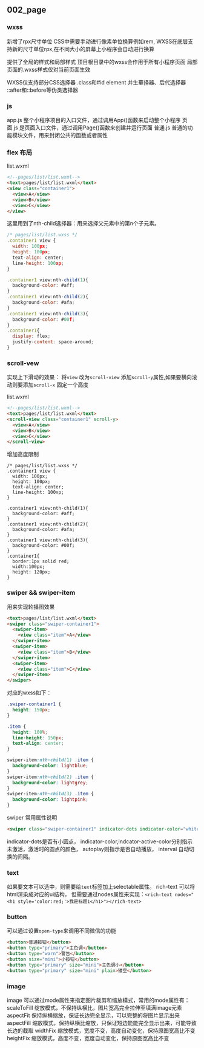 ## 002_page

### wxss

新增了rpx尺寸单位
CSS中需要手动进行像素单位换算例如rem, WXSS在底层支持新的尺寸单位rpx,在不同大小的屏幕上小程序会自动进行换算

提供了全局的样式和局部样式
顶目根目录中的wxss会作用于所有小程序页面
局部页面的.wxss样式仅对当前页面生效

WXSS仅支持部分CSS选择器
.class和#id
element
并生華择器、后代选择器
::after和::before等伪类选择器

### js

app.js 整个小程序项目的入口文件，通过调用App()函数来启动整个小程序
页面.js  是页面入口文件，通过调用Page()函数来创建并运行页面
普通.js  普通的功能模块文件，用来封闭公共的函数或者属性


### flex 布局
list.wxml

```html
<!--pages/list/list.wxml-->
<text>pages/list/list.wxml</text>
<view class="container1">
  <view>A</view>
  <view>B</view>
  <view>C</view>
</view>
```

这里用到了nth-child选择器：用来选择父元素中的第n个子元素。

```js
/* pages/list/list.wxss */
.container1 view {
  width: 100px;
  height: 100px;
  text-align: center;
  line-height: 100xp;
}

.container1 view:nth-child(1){
  background-color: #aff;
}
.container1 view:nth-child(2){
  background-color: #afa;
}
.container1 view:nth-child(3){ 
  background-color: #00f;
}
.container1{
  display: flex;
  justify-content: space-around;
}
```

### scroll-vew
实现上下滑动的效果：
将`view` 改为`scroll-view`
添加`scroll-y`属性,如果要横向滚动则要添加`scroll-x`
固定一个高度

list.wxml

```html
<!--pages/list/list.wxml-->
<text>pages/list/list.wxml</text>
<scroll-view class="container1" scroll-y>
  <view>A</view>
  <view>B</view>
  <view>C</view>
</scroll-view>
```

增加高度限制

```wxss
/* pages/list/list.wxss */
.container1 view {
  width: 100px;
  height: 100px;
  text-align: center;
  line-height: 100xp;
}

.container1 view:nth-child(1){
  background-color: #aff;
}
.container1 view:nth-child(2){
  background-color: #afa;
}
.container1 view:nth-child(3){ 
  background-color: #00f;
}
.container1{
  border:1px solid red;
  width:100px;
  height: 120px;
}
```

### swiper && swiper-item
用来实现轮播图效果

```html
<text>pages/list/list.wxml</text>
<swiper class="swiper-container1">
  <swiper-item>
    <view class="item">A</view>
  </swiper-item>
  <swiper-item>
    <view class="item">B</view>
  </swiper-item>
  <swiper-item>
    <view class="item">C</view>
  </swiper-item>
</swiper>
```

对应的wxss如下：

```css
.swiper-container1 {
  height: 150px;
}

.item {
  height: 100%;
  line-height: 150px;
  text-align: center;
}

swiper-item:nth-child(1) .item {
  background-color: lightblue;
}
swiper-item:nth-child(2) .item {
  background-color: lightgrey;
}
swiper-item:nth-child(3) .item {
  background-color: lightpink;
}
```

swiper 常用属性说明
```html
<swiper class="swiper-container1" indicator-dots indicator-color="white" indicator-active-color="grey" autoplay="true" interval="1000" circular="true">
```
indicator-dots是否有小圆点， indicator-color,indcator-active-color分别指示未激活，激活时的圆点的颜色， autoplay则指示是否自动播放， interval 自动切换的间隔。


### text
如果要文本可以选中，则需要给`text`标签加上selectable属性。
rich-text 可以将html渲染成对应的ui结构， 但需要通过nodes属性来实现：`<rich-text nodes="<h1 style='color:red;'>我是标题1</h1>"></rich-text>`


### button
可以通过设置`open-type`来调用不同微信的功能

```html
<button>普通按钮</button>
<button type="primary">主色调</button>
<button type="warn">警告</button>
<button size="mini">小按钮</button>
<button type="primary" size="mini">主色调小</button>
<button type="primary" size="mini" plain>镂空</button>
```

### image
image 可以通过mode属性来指定图片裁剪和缩放模式，常用的mode属性有：
scaleToFill 绽放模式，不保持纵横比，图片宽高完全拉伸至填满image元素
aspectFit 保持纵横缩放，保证长边完全显示，可以完整的将图片显示出来
aspectFill 缩放模式，保持纵横比缩放，只保证短边能能完全显示出来，可能导致长边的截取
widthFix 缩放模式，宽度不变，高度自动变化，保持原图宽高比不变
heightFix 缩放模式，高度不变，宽度自动变化，保持原图宽高比不变